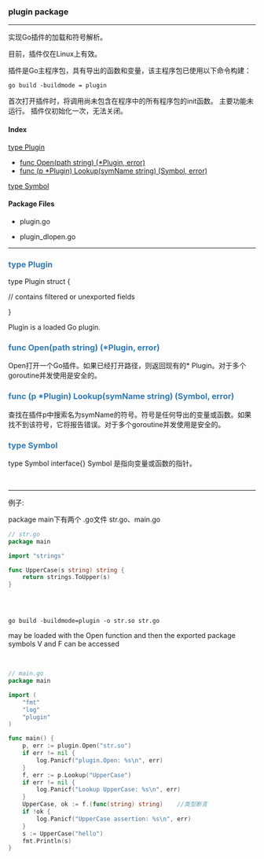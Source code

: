 ### plugin package

------

实现Go插件的加载和符号解析。

目前，插件仅在Linux上有效。 

插件是Go主程序包，具有导出的函数和变量，该主程序包已使用以下命令构建：

```shell
go build -buildmode = plugin
```

首次打开插件时，将调用尚未包含在程序中的所有程序包的init函数。 主要功能未运行。 插件仅初始化一次，无法关闭。



#### Index

<a href = "#typeplugin">type Plugin</a>

- <a href ="#1">func Open(path string) (*Plugin, error)</a>
- <a href ="#2">func (p *Plugin) Lookup(symName string) (Symbol, error)</a>

<a href="#3">type Symbol</a>

#### Package Files

- plugin.go 

- plugin_dlopen.go

------

<h3  id="typeplugin" style="color:#337ab7" >type Plugin</h3>

type Plugin struct {<br/>

 // contains filtered or unexported fields

}<br>

Plugin is a loaded Go plugin.

<h3 id = "1" style="color:#337ab7">func Open(path string) (*Plugin, error)</h3>

Open打开一个Go插件。如果已经打开路径，则返回现有的* Plugin。对于多个goroutine并发使用是安全的。

<h3 id = "1" style="color:#337ab7">func (p *Plugin) Lookup(symName string) (Symbol, error)</h3>

查找在插件p中搜索名为symName的符号。符号是任何导出的变量或函数。如果找不到该符号，它将报告错误。对于多个goroutine并发使用是安全的。

<h3 id= "3" style="color:#337ab7">type Symbol</h3>

type Symbol interface{}
Symbol 是指向变量或函数的指针。

<br/>

------

 例子:

package main下有两个 .go文件 str.go、main.go

```go
// str.go
package main

import "strings"

func UpperCase(s string) string {
	return strings.ToUpper(s)
}

```

<br/>

```shell

go build -buildmode=plugin -o str.so str.go
```

may be loaded with the Open function and then the exported package symbols V and F can be accessed

<br/>

```go
// main.go
package main

import (
	"fmt"
	"log"
	"plugin"
)

func main() {
	p, err := plugin.Open("str.so")
	if err != nil {
		log.Panicf("plugin.Open: %s\n", err)
	}
	f, err := p.Lookup("UpperCase")
	if err != nil {
		log.Panicf("Lookup UpperCase: %s\n", err)
	}
	UpperCase, ok := f.(func(string) string)	//类型断言
	if !ok {
		log.Panicf("UpperCase assertion: %s\n", err)
	}
	s := UpperCase("hello")
	fmt.Println(s)
}

```



